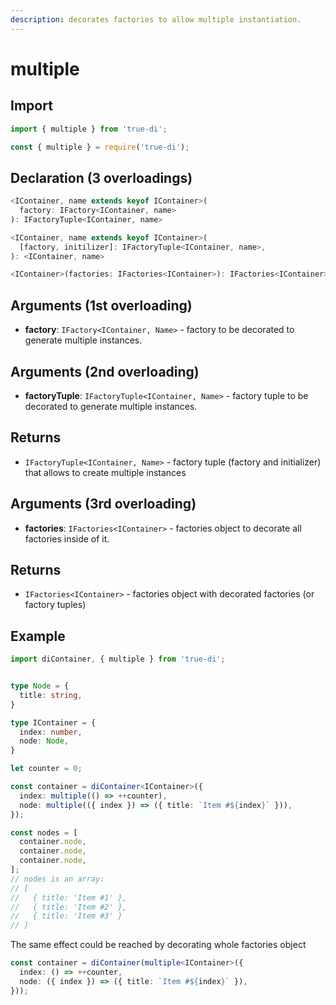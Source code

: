 ```yaml
---
description: decorates factories to allow multiple instantiation.
---
```


# multiple

## Import

```typescript
import { multiple } from 'true-di';
```

```javascript
const { multiple } = require('true-di');
```

## Declaration (3 overloadings)

```typescript
<IContainer, name extends keyof IContainer>(
  factory: IFactory<IContainer, name>
): IFactoryTuple<IContainer, name>
```

```typescript
<IContainer, name extends keyof IContainer>(
  [factory, initilizer]: IFactoryTuple<IContainer, name>,
): <IContainer, name> 
```

```typescript
<IContainer>(factories: IFactories<IContainer>): IFactories<IContainer>
```

## Arguments (1st overloading)

* **factory**: `IFactory<IContainer, Name>` - factory to be decorated to generate multiple instances.

## Arguments (2nd overloading)

* **factoryTuple**: `IFactoryTuple<IContainer, Name>` - factory tuple to be decorated to generate multiple instances.

## Returns

* `IFactoryTuple<IContainer, Name>` - factory tuple (factory and initializer) that allows to create multiple instances

## Arguments (3rd overloading)

* **factories**: `IFactories<IContainer>` - factories object to decorate all factories inside of it.

## Returns

* `IFactories<IContainer>` - factories object with decorated factories (or factory tuples)

## Example

```typescript
import diContainer, { multiple } from 'true-di';


type Node = {
  title: string,
}

type IContainer = {
  index: number,
  node: Node,
}

let counter = 0;

const container = diContainer<IContainer>({
  index: multiple(() => ++counter),
  node: multiple(({ index }) => ({ title: `Item #${index}` })),
});

const nodes = [
  container.node,
  container.node,
  container.node,
];
// nodes is an array:
// [
//   { title: 'Item #1' },
//   { title: 'Item #2' },
//   { title: 'Item #3' }
// ]
```

The same effect could be reached by decorating whole factories object

```typescript
const container = diContainer(multiple<IContainer>({
  index: () => ++counter,
  node: ({ index }) => ({ title: `Item #${index}` }),
}));
```